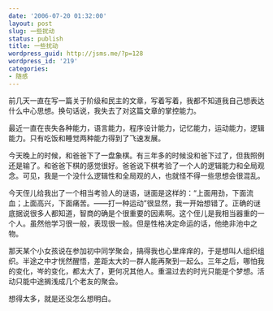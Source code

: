 ```yaml
---
date: '2006-07-20 01:32:00'
layout: post
slug: 一些扰动
status: publish
title: 一些扰动
wordpress_guid: http://jsms.me/?p=128
wordpress_id: '219'
categories:
- 随感
---
```


前几天一直在写一篇关于阶级和民主的文章，写着写着，我都不知道我自己想表达什么中心思想。换句话说，我失去了对这篇文章的掌控能力。


最近一直在丧失各种能力，语言能力，程序设计能力，记忆能力，运动能力，逻辑能力。只有吃饭和睡觉两种能力得到了飞速发展。


今天晚上的时候，和爸爸下了一盘象棋。有三年多的时候没和爸下过了，但我照例还是输了。和爸爸下棋的感觉很好。爸爸说下棋考验了一个人的逻辑能力和全局观念。可见，我是一个没什么逻辑性和全局观的人，也就怪不得一些思想会很混乱。


今天侄儿给我出了一个相当考验人的谜语，谜面是这样的：“上面用劲，下面流血；上面高兴，下面痛苦。——打一种运动”很显然，我一开始想错了。正确的谜底据说很多人都知道，智商的确是个很重要的因素啊。这个侄儿是我相当器重的一个人。虽然他学习很一般，表现很一般。但是性格决定命运的话，他绝非池中之物。


那天某个小女孩说在参加初中同学聚会，搞得我也心里痒痒的，于是想叫人组织组织。半途之中才恍然醒悟，差距太大的一群人能再聚到一起么。三年之后，哪怕我的变化，岑的变化，都太大了，更何况其他人。重温过去的时光只能是个梦想。活动只能中途搁浅成几个老友的聚会。


想得太多，就是还没怎么想明白。
